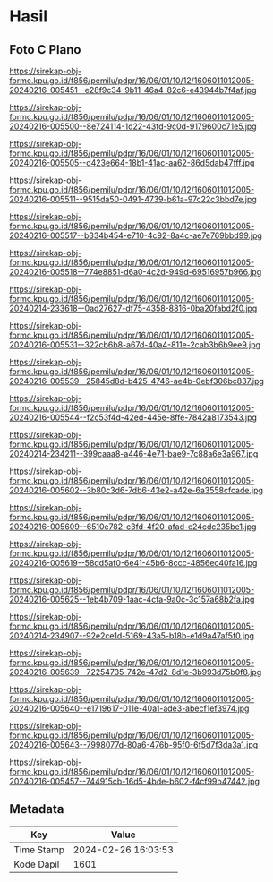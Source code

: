 # Hasil

## Foto C Plano

https://sirekap-obj-formc.kpu.go.id/f856/pemilu/pdpr/16/06/01/10/12/1606011012005-20240216-005451--e28f9c34-9b11-46a4-82c6-e43944b7f4af.jpg

https://sirekap-obj-formc.kpu.go.id/f856/pemilu/pdpr/16/06/01/10/12/1606011012005-20240216-005500--8e724114-1d22-43fd-9c0d-9179600c71e5.jpg

https://sirekap-obj-formc.kpu.go.id/f856/pemilu/pdpr/16/06/01/10/12/1606011012005-20240216-005505--d423e664-18b1-41ac-aa62-86d5dab47fff.jpg

https://sirekap-obj-formc.kpu.go.id/f856/pemilu/pdpr/16/06/01/10/12/1606011012005-20240216-005511--9515da50-0491-4739-b61a-97c22c3bbd7e.jpg

https://sirekap-obj-formc.kpu.go.id/f856/pemilu/pdpr/16/06/01/10/12/1606011012005-20240216-005517--b334b454-e710-4c92-8a4c-ae7e769bbd99.jpg

https://sirekap-obj-formc.kpu.go.id/f856/pemilu/pdpr/16/06/01/10/12/1606011012005-20240216-005518--774e8851-d6a0-4c2d-949d-69516957b966.jpg

https://sirekap-obj-formc.kpu.go.id/f856/pemilu/pdpr/16/06/01/10/12/1606011012005-20240214-233618--0ad27627-df75-4358-8816-0ba20fabd2f0.jpg

https://sirekap-obj-formc.kpu.go.id/f856/pemilu/pdpr/16/06/01/10/12/1606011012005-20240216-005531--322cb6b8-a67d-40a4-811e-2cab3b6b9ee9.jpg

https://sirekap-obj-formc.kpu.go.id/f856/pemilu/pdpr/16/06/01/10/12/1606011012005-20240216-005539--25845d8d-b425-4746-ae4b-0ebf306bc837.jpg

https://sirekap-obj-formc.kpu.go.id/f856/pemilu/pdpr/16/06/01/10/12/1606011012005-20240216-005544--f2c53f4d-42ed-445e-8ffe-7842a8173543.jpg

https://sirekap-obj-formc.kpu.go.id/f856/pemilu/pdpr/16/06/01/10/12/1606011012005-20240214-234211--399caaa8-a446-4e71-bae9-7c88a6e3a967.jpg

https://sirekap-obj-formc.kpu.go.id/f856/pemilu/pdpr/16/06/01/10/12/1606011012005-20240216-005602--3b80c3d6-7db6-43e2-a42e-6a3558cfcade.jpg

https://sirekap-obj-formc.kpu.go.id/f856/pemilu/pdpr/16/06/01/10/12/1606011012005-20240216-005609--6510e782-c3fd-4f20-afad-e24cdc235be1.jpg

https://sirekap-obj-formc.kpu.go.id/f856/pemilu/pdpr/16/06/01/10/12/1606011012005-20240216-005619--58dd5af0-6e41-45b6-8ccc-4856ec40fa16.jpg

https://sirekap-obj-formc.kpu.go.id/f856/pemilu/pdpr/16/06/01/10/12/1606011012005-20240216-005625--1eb4b709-1aac-4cfa-9a0c-3c157a68b2fa.jpg

https://sirekap-obj-formc.kpu.go.id/f856/pemilu/pdpr/16/06/01/10/12/1606011012005-20240214-234907--92e2ce1d-5169-43a5-b18b-e1d9a47af5f0.jpg

https://sirekap-obj-formc.kpu.go.id/f856/pemilu/pdpr/16/06/01/10/12/1606011012005-20240216-005639--72254735-742e-47d2-8d1e-3b993d75b0f8.jpg

https://sirekap-obj-formc.kpu.go.id/f856/pemilu/pdpr/16/06/01/10/12/1606011012005-20240216-005640--e1719617-011e-40a1-ade3-abecf1ef3974.jpg

https://sirekap-obj-formc.kpu.go.id/f856/pemilu/pdpr/16/06/01/10/12/1606011012005-20240216-005643--7998077d-80a6-476b-95f0-6f5d7f3da3a1.jpg

https://sirekap-obj-formc.kpu.go.id/f856/pemilu/pdpr/16/06/01/10/12/1606011012005-20240216-005457--744915cb-16d5-4bde-b602-f4cf99b47442.jpg


## Metadata

| Key        | Value               |
| ---------- | ------------------- |
| Time Stamp | 2024-02-26 16:03:53 |
| Kode Dapil | 1601                |



